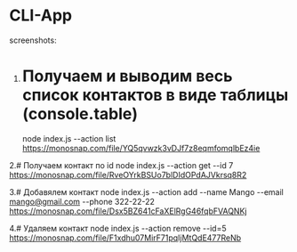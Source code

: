 # CLI-App

screenshots:

1. # Получаем и выводим весь список контактов в виде таблицы (console.table)
   node index.js --action list
   https://monosnap.com/file/YQ5qvwzk3vDJf7z8eqmfomqlbEz4ie

2.# Получаем контакт по id
node index.js --action get --id 7
https://monosnap.com/file/RveOYrkBSUo7blDIdOPdAJVkrsq8R2

3.# Добавялем контакт
node index.js --action add --name Mango --email mango@gmail.com --phone 322-22-22
https://monosnap.com/file/Dsx5BZ641cFaXElRgG46fqbFVAQNKj

4.# Удаляем контакт
node index.js --action remove --id=5
https://monosnap.com/file/F1xdhu07MirF71pqIjMtQdE477ReNb
